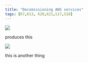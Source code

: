 ```yaml
---
title: "Decomissioning AWS services"
tags: [K7,K13, K20,K21,S17,S18]
---
```


![](../decomissioning_resources/carbon.png)

produces this

![](../decomissioning_resources/carbon1.png)

this is another thing

